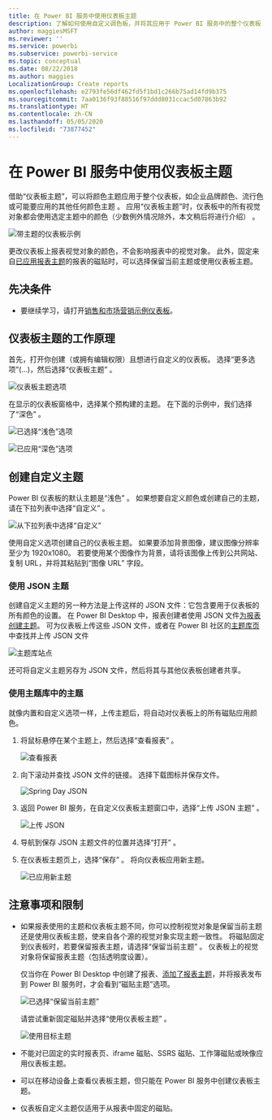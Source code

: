 ```yaml
---
title: 在 Power BI 服务中使用仪表板主题
description: 了解如何使用自定义调色板，并将其应用于 Power BI 服务中的整个仪表板
author: maggiesMSFT
ms.reviewer: ''
ms.service: powerbi
ms.subservice: powerbi-service
ms.topic: conceptual
ms.date: 08/22/2018
ms.author: maggies
LocalizationGroup: Create reports
ms.openlocfilehash: e2793fe56df462fd5f1bd1c266b75ad14fd9b375
ms.sourcegitcommit: 7aa0136f93f88516f97ddd8031ccac5d07863b92
ms.translationtype: HT
ms.contentlocale: zh-CN
ms.lasthandoff: 05/05/2020
ms.locfileid: "73877452"
---
```

# <a name="use-dashboard-themes-in-power-bi-service"></a>在 Power BI 服务中使用仪表板主题
借助“仪表板主题”，可以将颜色主题应用于整个仪表板，如企业品牌颜色、流行色或可能要应用的其他任何颜色主题  。 应用“仪表板主题”时，仪表板中的所有视觉对象都会使用选定主题中的颜色（少数例外情况除外，本文稍后将进行介绍）  。

![带主题的仪表板示例](media/service-dashboard-themes/power-bi-full-dashboard-theme.png)

更改仪表板上报表视觉对象的颜色，不会影响报表中的视觉对象。 此外，固定来自[已应用报表主题](desktop-report-themes.md)的报表的磁贴时，可以选择保留当前主题或使用仪表板主题。


## <a name="prerequisites"></a>先决条件
* 要继续学习，请打开[销售和市场营销示例仪表板](sample-datasets.md)。


## <a name="how-dashboard-themes-work"></a>仪表板主题的工作原理
首先，打开你创建（或拥有编辑权限）且想进行自定义的仪表板。 选择“更多选项”(...)，然后选择“仪表板主题”   。 

![仪表板主题选项](media/service-dashboard-themes/power-bi-dashboard-theme.png)

在显示的仪表板窗格中，选择某个预构建的主题。  在下面的示例中，我们选择了“深色”  。

![已选择“浅色”选项](media/service-dashboard-themes/power-bi-theme-menu.png)

![已应用“深色”选项](media/service-dashboard-themes/power-bi-theme-dark.png)

## <a name="create-a-custom-theme"></a>创建自定义主题

Power BI 仪表板的默认主题是“浅色”  。 如果想要自定义颜色或创建自己的主题，请在下拉列表中选择“自定义”  。 

![从下拉列表中选择“自定义”](media/service-dashboard-themes/power-bi-theme-custom.png)

使用自定义选项创建自己的仪表板主题。 如果要添加背景图像，建议图像分辨率至少为 1920x1080。 若要使用某个图像作为背景，请将该图像上传到公共网站、复制 URL，并将其粘贴到“图像 URL”  字段。 

### <a name="using-json-themes"></a>使用 JSON 主题
创建自定义主题的另一种方法是上传这样的 JSON 文件：它包含要用于仪表板的所有颜色的设置。 在 Power BI Desktop 中，报表创建者使用 JSON 文件[为报表创建主题](desktop-report-themes.md)。 可为仪表板上传这些 JSON 文件，或者在 Power BI 社区的[主题库页](https://community.powerbi.com/t5/Themes-Gallery/bd-p/ThemesGallery)中查找并上传 JSON 文件 

![主题库站点](media/service-dashboard-themes/power-bi-theme-gallery.png)

还可将自定义主题另存为 JSON 文件，然后将其与其他仪表板创建者共享。 

### <a name="use-a-theme-from-the-theme-gallery"></a>使用主题库中的主题

就像内置和自定义选项一样，上传主题后，将自动对仪表板上的所有磁贴应用颜色。 

1. 将鼠标悬停在某个主题上，然后选择“查看报表”  。

    ![查看报表](media/service-dashboard-themes/power-bi-choose-theme.png)

2. 向下滚动并查找 JSON 文件的链接。  选择下载图标并保存文件。

    ![Spring Day JSON](media/service-dashboard-themes/power-bi-theme-json.png)

3. 返回 Power BI 服务，在自定义仪表板主题窗口中，选择“上传 JSON 主题”  。

    ![上传 JSON](media/service-dashboard-themes/power-bi-upload-theme.png)

4. 导航到保存 JSON 主题文件的位置并选择“打开”  。

5. 在仪表板主题页上，选择“保存”  。 将向仪表板应用新主题。

    ![已应用新主题](media/service-dashboard-themes/power-bi-json.png)

## <a name="considerations-and-limitations"></a>注意事项和限制

* 如果报表使用的主题和仪表板主题不同，你可以控制视觉对象是保留当前主题还是使用仪表板主题，使来自各个源的视觉对象实现主题一致性。 将磁贴固定到仪表板时，若要保留报表主题，请选择“保留当前主题”  。 仪表板上的视觉对象将保留报表主题（包括透明度设置）。 

    仅当你在 Power BI Desktop 中创建了报表、[添加了报表主题](desktop-report-themes.md)，并将报表发布到 Power BI 服务时，才会看到“磁贴主题”选项。 

    ![已选择“保留当前主题”](media/service-dashboard-themes/power-bi-keep-current.png)

    请尝试重新固定磁贴并选择“使用仪表板主题”  。

    ![使用目标主题](media/service-dashboard-themes/power-bi-use-destination.png)

* 不能对已固定的实时报表页、iframe 磁贴、SSRS 磁贴、工作簿磁贴或映像应用仪表板主题。
* 可以在移动设备上查看仪表板主题，但只能在 Power BI 服务中创建仪表板主题。 
* 仪表板自定义主题仅适用于从报表中固定的磁贴。 

